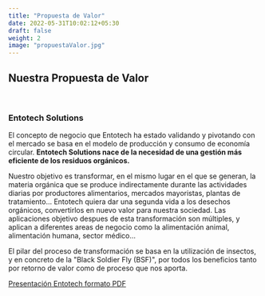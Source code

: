 ```yaml
---
title: "Propuesta de Valor"
date: 2022-05-31T10:02:12+05:30
draft: false
weight: 2
image: "propuestaValor.jpg"
---
```

<H2>Nuestra Propuesta de Valor</H2></br>

<H3>Entotech Solutions</H3>

<p>El concepto de negocio que Entotech ha estado validando y pivotando con el mercado se basa en el modelo de producción y consumo de economía circular. <strong>Entotech Solutions nace de la necesidad de una gestión más eficiente de los residuos orgánicos.</strong></p>

<p>Nuestro objetivo es transformar, en el mismo lugar en el que se generan, la materia orgánica que se produce indirectamente durante las actividades diarias por productores alimentarios, mercados mayoristas, plantas de tratamiento... Entotech quiera dar una segunda vida a los desechos orgánicos, convertirlos en nuevo valor para nuestra sociedad. Las aplicaciones objetivo despues de esta transformación son múltiples, y aplican a diferentes areas de negocio como la alimentación animal, alimentación humana, sector médico...</p>

<p>El pilar del proceso de transformación se basa en la utilización de insectos, y en concreto de la "Black Soldier Fly (BSF)", por todos los beneficios tanto por retorno de valor como de proceso que nos aporta. </p> 

<a href="http://entotechpresentation.s3-website.eu-west-1.amazonaws.com/EntotechPresentation.pdf">Presentación Entotech formato PDF</br>



